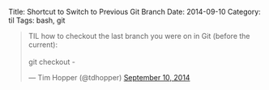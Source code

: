 Title: Shortcut to Switch to Previous Git Branch
Date: 2014-09-10
Category: til
Tags: bash, git


<blockquote class="twitter-tweet" data-lang="en"><p lang="en" dir="ltr">TIL how to checkout the last branch you were on in Git (before the current):<br><br>git checkout -</p>&mdash; Tim Hopper (@tdhopper) <a href="https://twitter.com/tdhopper/status/509767391103172608">September 10, 2014</a></blockquote>
<script async src="//platform.twitter.com/widgets.js" charset="utf-8"></script>